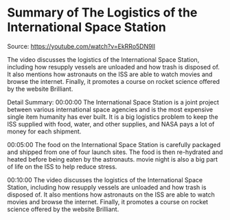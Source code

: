# Summary of The Logistics of the International Space Station

Source: https://youtube.com/watch?v=EkRRo5DN9lI

The video discusses the logistics of the International Space Station, including how resupply vessels are unloaded and how trash is disposed of. It also mentions how astronauts on the ISS are able to watch movies and browse the internet. Finally, it promotes a course on rocket science offered by the website Brilliant.

Detail Summary: 
00:00:00
The International Space Station is a joint project between various international space agencies and is the most expensive single item humanity has ever built. It is a big logistics problem to keep the ISS supplied with food, water, and other supplies, and NASA pays a lot of money for each shipment.

00:05:00
The food on the International Space Station is carefully packaged and shipped from one of four launch sites. The food is then re-hydrated and heated before being eaten by the astronauts. movie night is also a big part of life on the ISS to help reduce stress.

00:10:00
The video discusses the logistics of the International Space Station, including how resupply vessels are unloaded and how trash is disposed of. It also mentions how astronauts on the ISS are able to watch movies and browse the internet. Finally, it promotes a course on rocket science offered by the website Brilliant.

